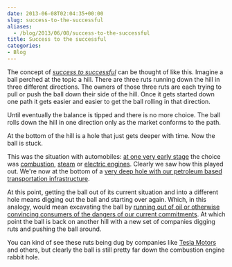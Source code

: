 ```yaml
---
date: 2013-06-08T02:04:35+00:00
slug: success-to-the-successful
aliases:
  - /blog/2013/06/08/success-to-the-successful
title: Success to the successful
categories:
- Blog
---
```


The concept of [_success to successful_](http://en.wikipedia.org/wiki/System_archetype#Success_to_successful) can be thought of like this. Imagine a ball perched at the topic a hill. There are three ruts running down the hill in three different directions. The owners of those three ruts are each trying to pull or push the ball down their side of the hill. Once it gets started down one path it gets easier and easier to get the ball rolling in that direction.

Until eventually the balance is tipped and there is no more choice. The ball rolls down the hill in one direction only as the market conforms to the path.

At the bottom of the hill is a hole that just gets deeper with time. Now the ball is stuck. <!-- more -->

This was the situation with automobiles: [at one very early stage](http://www.autolife.umd.umich.edu/Environment/E_Overview/E_Overview3.htm) the choice was [combustion](http://en.wikipedia.org/wiki/File:Benz-1.jpg), [steam](http://www.autolife.umd.umich.edu/Environment/E_Overview/Steam_Automobiles.htm) or [electric engines](http://www.autolife.umd.umich.edu/Environment/E_Overview/Edison_electric.htm). Clearly we saw how this played out. We're now at the bottom of a [very deep hole with our petroleum based transportation infrastructure](http://sciences.blogs.liberation.fr/files/r%C3%A9sistance-de-l%C3%A9nergie-carbone-1.pdf).

At this point, getting the ball out of its current situation and into a different hole means digging out the ball and starting over again. Which, in this analogy, would mean excavating the ball by [running out of oil or otherwise convincing consumers of the dangers of our current commitments](http://www.scientificamerican.com/article.cfm?id=tar-sands-and-keystone-xl-pipeline-impact-on-global-warming). At which point the ball is back on another hill with a new set of companies digging ruts and pushing the ball around.

You can kind of see these ruts being dug by companies like [Tesla Motors](http://www.scientificamerican.com/article.cfm?id=tesla-electric-car-sales-growing-but-so-are-financial-losses) and others, but clearly the ball is still pretty far down the combustion engine rabbit hole.
